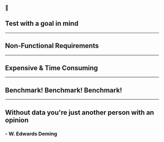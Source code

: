 <!-- sectionTitle: Lessons Learnt -->

### 🎯
## Test with a goal in mind

---
<!-- 
- NFR - You should have it before you start testing
- Chances are you have already have NFR that was established at the very start of the project but just got lost
-->
## Non-Functional Requirements

---
<!--
Without it, it can get very expensive. I have heard horror stories of people spending days and huge amount money build out tests that wasn't even testing the right thing.
-->
## Expensive & Time Consuming

---
<!--
- If you don't have it, either anticipate, just a finger in the air estimate
- or perform a preliminary breakpoint test ASAP to establish baseline
- If possible, ramp up the number of users until you observe increases in latency and response time, observe how the system behaves
- Use this initial data as your baseline
-->
## Benchmark! Benchmark! Benchmark!

---

## Without data you're just another person with an opinion 

### - W. Edwards Deming

